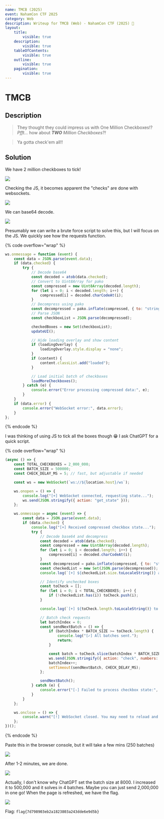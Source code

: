 ```yaml
---
name: TMCB (2025)
event: NahamCon CTF 2025
category: Web
description: Writeup for TMCB (Web) - NahamCon CTF (2025) 💜
layout:
    title:
        visible: true
    description:
        visible: true
    tableOfContents:
        visible: true
    outline:
        visible: true
    pagination:
        visible: true
---
```


# TMCB

## Description

> They thought they could impress us with One Million Checkboxes!? _Pfft..._ how about _**TWO** Million Checkboxes?!_

> Ya gotta check'em all!!

## Solution

We have 2 million checkboxes to tick!

![](images/0.PNG)

Checking the JS, it becomes apparent the "checks" are done with websockets.

![](images/1.PNG)

We can base64 decode.

![](images/2.PNG)

Presumably we can write a brute force script to solve this, but I will focus on the JS. We quickly see how the requests function.

{% code overflow="wrap" %}

```js
ws.onmessage = function (event) {
    const data = JSON.parse(event.data);
    if (data.checked) {
        try {
            // Decode base64
            const decoded = atob(data.checked);
            // Convert to Uint8Array for pako
            const compressed = new Uint8Array(decoded.length);
            for (let i = 0; i < decoded.length; i++) {
                compressed[i] = decoded.charCodeAt(i);
            }
            // Decompress using pako
            const decompressed = pako.inflate(compressed, { to: "string" });
            // Parse JSON
            const checkboxList = JSON.parse(decompressed);

            checkedBoxes = new Set(checkboxList);
            updateUI();

            // Hide loading overlay and show content
            if (loadingOverlay) {
                loadingOverlay.style.display = "none";
            }
            if (content) {
                content.classList.add("loaded");
            }

            // Load initial batch of checkboxes
            loadMoreCheckboxes();
        } catch (e) {
            console.error("Error processing compressed data:", e);
        }
    }
    if (data.error) {
        console.error("WebSocket error:", data.error);
    }
};
```

{% endcode %}

I was thinking of using JS to tick all the boxes though 😁 I ask ChatGPT for a quick script.

{% code overflow="wrap" %}

```js
(async () => {
    const TOTAL_CHECKBOXES = 2_000_000;
    const BATCH_SIZE = 500000;
    const CHECK_DELAY_MS = 5; // fast, but adjustable if needed

    const ws = new WebSocket(`ws://${location.host}/ws`);

    ws.onopen = () => {
        console.log("[+] WebSocket connected, requesting state...");
        ws.send(JSON.stringify({ action: "get_state" }));
    };

    ws.onmessage = async (event) => {
        const data = JSON.parse(event.data);
        if (data.checked) {
            console.log("[+] Received compressed checkbox state...");
            try {
                // Decode base64 and decompress
                const decoded = atob(data.checked);
                const compressed = new Uint8Array(decoded.length);
                for (let i = 0; i < decoded.length; i++) {
                    compressed[i] = decoded.charCodeAt(i);
                }
                const decompressed = pako.inflate(compressed, { to: "string" });
                const checkedList = new Set(JSON.parse(decompressed));
                console.log(`[+] ${checkedList.size.toLocaleString()} already checked.`);

                // Identify unchecked boxes
                const toCheck = [];
                for (let i = 0; i < TOTAL_CHECKBOXES; i++) {
                    if (!checkedList.has(i)) toCheck.push(i);
                }

                console.log(`[+] ${toCheck.length.toLocaleString()} to check. Sending in ${Math.ceil(toCheck.length / BATCH_SIZE)} batches...`);

                // Batch check requests
                let batchIndex = 0;
                const sendNextBatch = () => {
                    if (batchIndex * BATCH_SIZE >= toCheck.length) {
                        console.log("[✓] All batches sent.");
                        return;
                    }

                    const batch = toCheck.slice(batchIndex * BATCH_SIZE, (batchIndex + 1) * BATCH_SIZE);
                    ws.send(JSON.stringify({ action: "check", numbers: batch }));
                    batchIndex++;
                    setTimeout(sendNextBatch, CHECK_DELAY_MS);
                };

                sendNextBatch();
            } catch (e) {
                console.error("[-] Failed to process checkbox state:", e);
            }
        }
    };

    ws.onclose = () => {
        console.warn("[!] WebSocket closed. You may need to reload and resume.");
    };
})();
```

{% endcode %}

Paste this in the browser console, but it will take a few mins (250 batches)

![](images/3.PNG)

After 1-2 minutes, we are done.

![](images/4.PNG)

Actually, I don't know why ChatGPT set the batch size at 8000. I increased it to 500,000 and it solves in 4 batches. Maybe you can just send 2,000,000 in one go! When the page is refreshed, we have the flag.

![](images/5.PNG)

Flag: `flag{7d798903eb2a1823803a243dde6e9d5b}`
